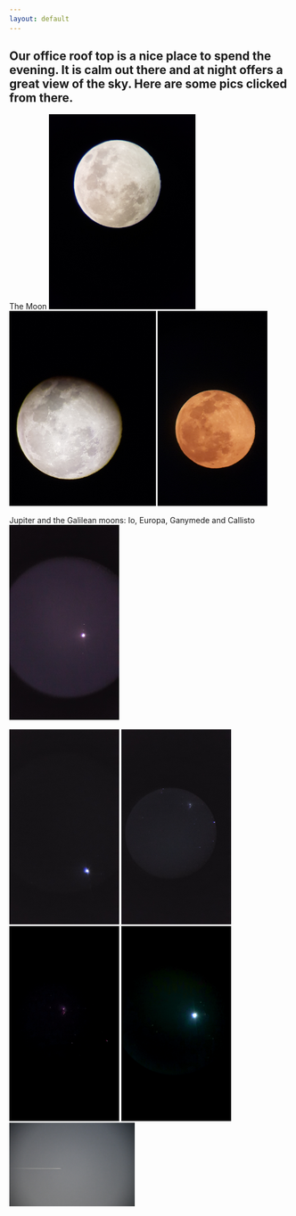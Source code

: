 ```yaml
---
layout: default
---
```

## Our office roof top is a nice place to spend the evening. It is calm out there and at night offers a great view of the sky. Here are some pics clicked from there.

The Moon
<img src="astropics/20220117_191254.jpg"  height="350">
<img src="astropics/20220117_192534.jpg"  height="350">
<img src="astropics/20220118_185249.jpg"  height="350">   

Jupiter and the Galilean moons: Io, Europa, Ganymede and Callisto
<img src="astropics/20220118_184110.jpg"  height="350">    

 
<img src="astropics/20220121_200852.jpg"  height="350">    
<img src="astropics/20220122_200552.jpg"  height="350">   
<img src="astropics/20220123_224439.jpg"  height="350">   
<img src="astropics/20220123_225942.jpg"  height="350">   
<img src="astropics/20220128.JPG"  height="150">   
